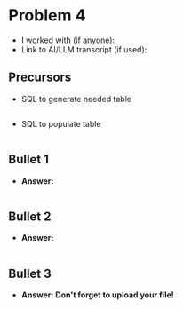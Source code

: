 # Problem 4
- I worked with (if anyone):
- Link to AI/LLM transcript (if used):

## Precursors
 - SQL to generate needed table
   ```sql

   ```
 - SQL to populate table
   ```sql

   ```


## Bullet 1
 - **Answer:**
```sql

```

## Bullet 2
- **Answer:**
```sql

```

## Bullet 3
- **Answer: Don't forget to upload your file!**
```sql

```
